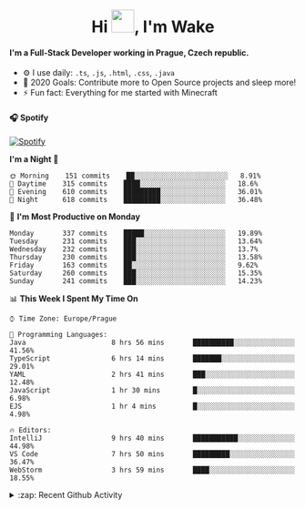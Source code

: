 <h1 align="center">Hi <img src="https://raw.githubusercontent.com/MrWakeCZ/MrWakeCZ/master/Hi.gif" width="40px" />, I'm Wake</h1>

#### I'm a Full-Stack Developer working in Prague, Czech republic.
- ⚙️ I use daily: `.ts`, `.js`, `.html`, `.css`, `.java`
- 🥅 2020 Goals: Contribute more to Open Source projects and sleep more!
- ⚡ Fun fact: Everything for me started with Minecraft

#### 🎧 Spotify
[![Spotify](https://novatorem-delta-eight.vercel.app/api/spotify)](https://open.spotify.com/user/wakeecz)

<!--START_SECTION:waka-->
**I'm a Night 🦉** 

```text
🌞 Morning    151 commits    ██░░░░░░░░░░░░░░░░░░░░░░░   8.91% 
🌆 Daytime    315 commits    ████░░░░░░░░░░░░░░░░░░░░░   18.6% 
🌃 Evening    610 commits    █████████░░░░░░░░░░░░░░░░   36.01% 
🌙 Night      618 commits    █████████░░░░░░░░░░░░░░░░   36.48%

```
📅 **I'm Most Productive on Monday** 

```text
Monday       337 commits    █████░░░░░░░░░░░░░░░░░░░░   19.89% 
Tuesday      231 commits    ███░░░░░░░░░░░░░░░░░░░░░░   13.64% 
Wednesday    232 commits    ███░░░░░░░░░░░░░░░░░░░░░░   13.7% 
Thursday     230 commits    ███░░░░░░░░░░░░░░░░░░░░░░   13.58% 
Friday       163 commits    ██░░░░░░░░░░░░░░░░░░░░░░░   9.62% 
Saturday     260 commits    ███░░░░░░░░░░░░░░░░░░░░░░   15.35% 
Sunday       241 commits    ███░░░░░░░░░░░░░░░░░░░░░░   14.23%

```


📊 **This Week I Spent My Time On** 

```text
⌚︎ Time Zone: Europe/Prague

💬 Programming Languages: 
Java                     8 hrs 56 mins       ██████████░░░░░░░░░░░░░░░   41.56% 
TypeScript               6 hrs 14 mins       ███████░░░░░░░░░░░░░░░░░░   29.01% 
YAML                     2 hrs 41 mins       ███░░░░░░░░░░░░░░░░░░░░░░   12.48% 
JavaScript               1 hr 30 mins        █░░░░░░░░░░░░░░░░░░░░░░░░   6.98% 
EJS                      1 hr 4 mins         █░░░░░░░░░░░░░░░░░░░░░░░░   4.98%

🔥 Editors: 
IntelliJ                 9 hrs 40 mins       ███████████░░░░░░░░░░░░░░   44.98% 
VS Code                  7 hrs 50 mins       █████████░░░░░░░░░░░░░░░░   36.47% 
WebStorm                 3 hrs 59 mins       ████░░░░░░░░░░░░░░░░░░░░░   18.55%

```


<!--END_SECTION:waka-->

<details>
  <summary>:zap: Recent Github Activity</summary>

<!--START_SECTION:activity-->
1. 🗣 Commented on [#14](https://github.com/craftmania-cz/craftmanager/issues/14) in [craftmania-cz/craftmanager](https://github.com/craftmania-cz/craftmanager)
2. 🎉 Merged PR [#2](https://github.com/craftmania-cz/craftcore/pull/2) in [craftmania-cz/craftcore](https://github.com/craftmania-cz/craftcore)
3. 🎉 Merged PR [#7](https://github.com/craftmania-cz/craftlobby/pull/7) in [craftmania-cz/craftlobby](https://github.com/craftmania-cz/craftlobby)
4. ❌ Closed PR [#88](https://github.com/waked-cz/corgi/pull/88) in [waked-cz/corgi](https://github.com/waked-cz/corgi)
5. 🗣 Commented on [#6](https://github.com/craftmania-cz/craftlobby/issues/6) in [craftmania-cz/craftlobby](https://github.com/craftmania-cz/craftlobby)
<!--END_SECTION:activity-->

</details>
